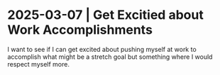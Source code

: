 # 2025-03-07 | Get Excitied about Work Accomplishments


I want to see if I can get excited about pushing myself at work to accomplish what might be a stretch goal but something where I would respect myself more. 